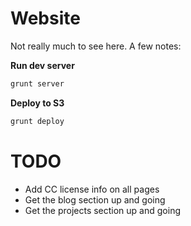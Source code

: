 # Website

Not really much to see here.  A few notes:

**Run dev server**

```bash
grunt server
```

**Deploy to S3**
```bash
grunt deploy
```
# TODO

 * Add CC license info on all pages
 * Get the blog section up and going
 * Get the projects section up and going

